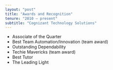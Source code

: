```yaml
---
layout: "post"
title: "Awards and Recognition"
tenure: "2010 – present"
subtitle: "Cognizant Technology Solutions"
---
```


- Associate of the Quarter
- Best Team Automation/Innovation (team award)
- Outstanding Dependability
- Techie Mavericks (team award)
- Best Tutor
- The Leading Light
